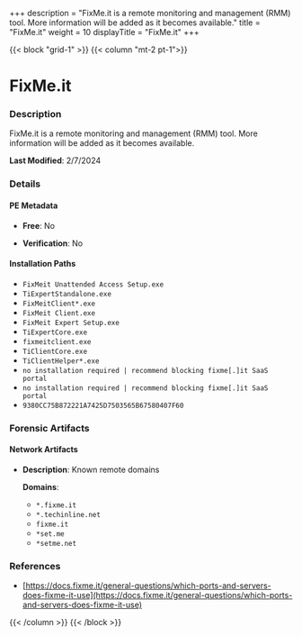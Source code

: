 +++
description = "FixMe.it is a remote monitoring and management (RMM) tool. More information will be added as it becomes available."
title = "FixMe.it"
weight = 10
displayTitle = "FixMe.it"
+++


{{< block "grid-1" >}}
{{< column "mt-2 pt-1">}}

# FixMe.it


### Description

FixMe.it is a remote monitoring and management (RMM) tool. More information will be added as it becomes available.



**Last Modified**: 2/7/2024

### Details


#### PE Metadata


- **Free**: No

- **Verification**: No




#### Installation Paths
- `FixMeit Unattended Access Setup.exe`
- `TiExpertStandalone.exe`
- `FixMeitClient*.exe`
- `FixMeit Client.exe`
- `FixMeit Expert Setup.exe`
- `TiExpertCore.exe`
- `fixmeitclient.exe`
- `TiClientCore.exe`
- `TiClientHelper*.exe`
- `no installation required | recommend blocking fixme[.]it SaaS portal`
- `no installation required | recommend blocking fixme[.]it SaaS portal`
- `9380CC75B872221A7425D7503565B67580407F60`

### Forensic Artifacts




#### Network Artifacts

- **Description**: Known remote domains

  **Domains**:
    - `*.fixme.it`
    - `*.techinline.net`
    - `fixme.it`
    - `*set.me`
    - `*setme.net`





### References
- [https://docs.fixme.it/general-questions/which-ports-and-servers-does-fixme-it-use](https://docs.fixme.it/general-questions/which-ports-and-servers-does-fixme-it-use)



{{< /column >}}
{{< /block >}}
